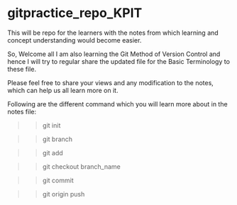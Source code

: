 # gitpractice_repo_KPIT
This will be repo for the learners with the notes from which learning and concept understanding would become easier.

So, Welcome all I am also learning the Git Method of Version Control and hence I will try to regular share the updated file for the Basic Terminology to these file. 

Please feel free to share your views and any modification to the notes, which can help us all learn more on it.

Following are the different command which you will learn more about in the notes file:

>>git init

>>git branch

>>git add

>>git checkout branch_name

>>git commit

>>git origin push
